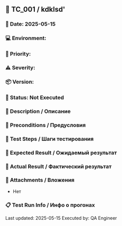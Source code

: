 <!--
---
id: TC_001
title: kdklsd'
type: acs
priority: 
severity: 
version: 
status: Not Executed
environment: 
author: 
---
-->

## 🧪 TC_001 / kdklsd'
### 📅 Date: 2025-05-15
### 💻 Environment: 
### 🚦 Priority: 
### ⚠️ Severity: 
### 📦 Version: 
### 📌 Status: Not Executed

### 📜 Description / Описание


### 🔧 Preconditions / Предусловия


### 🔄 Test Steps / Шаги тестирования


### 💭 Expected Result / Ожидаемый результат


### 🚨 Actual Result / Фактический результат


### 📎 Attachments / Вложения
- Нет

### 📋 Test Run Info / Инфо о прогонах
Last updated: 2025-05-15
Executed by: QA Engineer 

